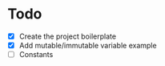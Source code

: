 # Todo
- [x] Create the project boilerplate
- [x] Add mutable/immutable variable example
- [ ] Constants